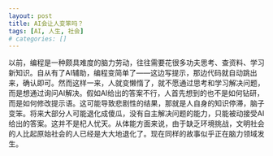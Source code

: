 ```yaml
---
layout: post
title: AI会让人变笨吗？
tags: [AI, 人生, 社会]
# categories: []
---
```


以前，编程是一种颇具难度的脑力劳动，往往需要花很多功夫思考、查资料、学习新知识。自从有了AI辅助，编程变简单了——这边写提示，那边代码就自动跳出来，确认即可。然而这样一来，人就变懒惰了，就不愿通过思考和学习解决问题，而是想通过询问AI解决。假如AI给出的答案不行，人首先想到的也不是如何钻研，而是如何修改提示语。这可能导致悲剧性的结果，那就是人自身的知识停滞，脑子变笨。将来大部分人可能退化成傻瓜，没有自主解决问题的能力，只能被动接受AI给出的答案。这并不是杞人忧天。从体能方面来说，由于缺乏环境挑战，文明社会的人比起原始社会的人已经是大大地退化了。现在同样的故事似乎正在脑力领域发生。
